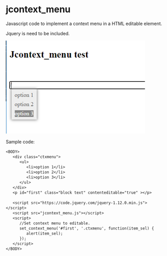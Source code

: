 # jcontext_menu
Javascript code to implement a context menu in a HTML editable element.

Jquery is need to be included.

![sample page](https://github.com/t-edson/jcontext_menu/blob/main/screen1.png?raw=true)

Sample code:

```
<BODY>
   <div class="ctxmenu">
      <ul>
         <li>option 1</li>
         <li>option 2</li>
         <li>option 3</li>
      </ul>
   </div>
   <p id="first" class="block text" contenteditable="true" ></p>

   <script src="https://code.jquery.com/jquery-1.12.0.min.js"></script>
   <script src="jcontext_menu.js"></script>
   <script>
      //Set context menu to editable.
      set_context_menu('#first', '.ctxmenu', function(item_sel) {
         alert(item_sel);
      });
   </script>
</BODY>
```

